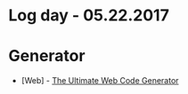 # Log day - 05.22.2017

# Generator

- [Web] - [The Ultimate Web Code Generator](https://webcode.tools/)
